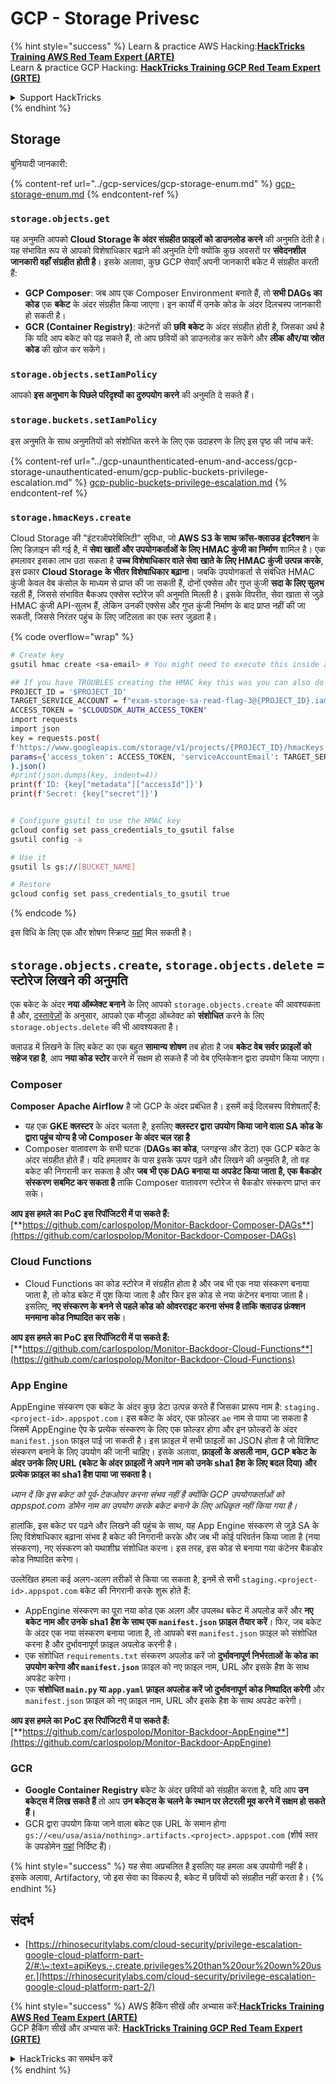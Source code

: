 # GCP - Storage Privesc

{% hint style="success" %}
Learn & practice AWS Hacking:<img src="../../../.gitbook/assets/image (1).png" alt="" data-size="line">[**HackTricks Training AWS Red Team Expert (ARTE)**](https://training.hacktricks.xyz/courses/arte)<img src="../../../.gitbook/assets/image (1).png" alt="" data-size="line">\
Learn & practice GCP Hacking: <img src="../../../.gitbook/assets/image (2).png" alt="" data-size="line">[**HackTricks Training GCP Red Team Expert (GRTE)**<img src="../../../.gitbook/assets/image (2).png" alt="" data-size="line">](https://training.hacktricks.xyz/courses/grte)

<details>

<summary>Support HackTricks</summary>

* Check the [**subscription plans**](https://github.com/sponsors/carlospolop)!
* **Join the** 💬 [**Discord group**](https://discord.gg/hRep4RUj7f) or the [**telegram group**](https://t.me/peass) or **follow** us on **Twitter** 🐦 [**@hacktricks\_live**](https://twitter.com/hacktricks\_live)**.**
* **Share hacking tricks by submitting PRs to the** [**HackTricks**](https://github.com/carlospolop/hacktricks) and [**HackTricks Cloud**](https://github.com/carlospolop/hacktricks-cloud) github repos.

</details>
{% endhint %}

## Storage

बुनियादी जानकारी:

{% content-ref url="../gcp-services/gcp-storage-enum.md" %}
[gcp-storage-enum.md](../gcp-services/gcp-storage-enum.md)
{% endcontent-ref %}

### `storage.objects.get`

यह अनुमति आपको **Cloud Storage के अंदर संग्रहीत फ़ाइलों को डाउनलोड करने** की अनुमति देती है। यह संभावित रूप से आपको विशेषाधिकार बढ़ाने की अनुमति देगी क्योंकि कुछ अवसरों पर **संवेदनशील जानकारी वहाँ संग्रहीत होती है**। इसके अलावा, कुछ GCP सेवाएँ अपनी जानकारी बकेट में संग्रहीत करती हैं:

* **GCP Composer**: जब आप एक Composer Environment बनाते हैं, तो **सभी DAGs का कोड** एक **बकेट** के अंदर संग्रहीत किया जाएगा। इन कार्यों में उनके कोड के अंदर दिलचस्प जानकारी हो सकती है।
* **GCR (Container Registry)**: कंटेनरों की **छवि** **बकेट** के अंदर संग्रहीत होती है, जिसका अर्थ है कि यदि आप बकेट को पढ़ सकते हैं, तो आप छवियों को डाउनलोड कर सकेंगे और **लीक और/या स्रोत कोड** की खोज कर सकेंगे।

### `storage.objects.setIamPolicy`

आपको **इस अनुभाग के पिछले परिदृश्यों का दुरुपयोग करने** की अनुमति दे सकते हैं।

### **`storage.buckets.setIamPolicy`**

इस अनुमति के साथ अनुमतियों को संशोधित करने के लिए एक उदाहरण के लिए इस पृष्ठ की जांच करें:

{% content-ref url="../gcp-unaunthenticated-enum-and-access/gcp-storage-unauthenticated-enum/gcp-public-buckets-privilege-escalation.md" %}
[gcp-public-buckets-privilege-escalation.md](../gcp-unaunthenticated-enum-and-access/gcp-storage-unauthenticated-enum/gcp-public-buckets-privilege-escalation.md)
{% endcontent-ref %}

### `storage.hmacKeys.create`

Cloud Storage की "इंटरऑपरेबिलिटी" सुविधा, जो **AWS S3 के साथ क्रॉस-क्लाउड इंटरैक्शन** के लिए डिज़ाइन की गई है, में **सेवा खातों और उपयोगकर्ताओं के लिए HMAC कुंजी का निर्माण** शामिल है। एक हमलावर इसका लाभ उठा सकता है **उच्च विशेषाधिकार वाले सेवा खाते के लिए HMAC कुंजी उत्पन्न करके**, इस प्रकार **Cloud Storage के भीतर विशेषाधिकार बढ़ाना**। जबकि उपयोगकर्ता से संबंधित HMAC कुंजी केवल वेब कंसोल के माध्यम से प्राप्त की जा सकती हैं, दोनों एक्सेस और गुप्त कुंजी **सदा के लिए सुलभ** रहती हैं, जिससे संभावित बैकअप एक्सेस स्टोरेज की अनुमति मिलती है। इसके विपरीत, सेवा खाता से जुड़े HMAC कुंजी API-सुलभ हैं, लेकिन उनकी एक्सेस और गुप्त कुंजी निर्माण के बाद प्राप्त नहीं की जा सकती, जिससे निरंतर पहुंच के लिए जटिलता का एक स्तर जुड़ता है।

{% code overflow="wrap" %}
```bash
# Create key
gsutil hmac create <sa-email> # You might need to execute this inside a VM instance

## If you have TROUBLES creating the HMAC key this was you can also do it contacting the API directly:
PROJECT_ID = '$PROJECT_ID'
TARGET_SERVICE_ACCOUNT = f"exam-storage-sa-read-flag-3@{PROJECT_ID}.iam.gserviceaccount.com"
ACCESS_TOKEN = "$CLOUDSDK_AUTH_ACCESS_TOKEN"
import requests
import json
key = requests.post(
f'https://www.googleapis.com/storage/v1/projects/{PROJECT_ID}/hmacKeys',
params={'access_token': ACCESS_TOKEN, 'serviceAccountEmail': TARGET_SERVICE_ACCOUNT}
).json()
#print(json.dumps(key, indent=4))
print(f'ID: {key["metadata"]["accessId"]}')
print(f'Secret: {key["secret"]}')


# Configure gsutil to use the HMAC key
gcloud config set pass_credentials_to_gsutil false
gsutil config -a

# Use it
gsutil ls gs://[BUCKET_NAME]

# Restore
gcloud config set pass_credentials_to_gsutil true
```
{% endcode %}

इस विधि के लिए एक और शोषण स्क्रिप्ट [यहां](https://github.com/RhinoSecurityLabs/GCP-IAM-Privilege-Escalation/blob/master/ExploitScripts/storage.hmacKeys.create.py) मिल सकती है।

## `storage.objects.create`, `storage.objects.delete` = स्टोरेज लिखने की अनुमति

एक बकेट के अंदर **नया ऑब्जेक्ट बनाने** के लिए आपको `storage.objects.create` की आवश्यकता है और, [दस्तावेज़ों](https://cloud.google.com/storage/docs/access-control/iam-permissions#object\_permissions) के अनुसार, आपको एक मौजूदा ऑब्जेक्ट को **संशोधित** करने के लिए `storage.objects.delete` की भी आवश्यकता है।

क्लाउड में लिखने के लिए बकेट का एक बहुत **सामान्य शोषण** तब होता है जब **बकेट वेब सर्वर फ़ाइलों को सहेज रहा है**, आप **नया कोड स्टोर** करने में सक्षम हो सकते हैं जो वेब एप्लिकेशन द्वारा उपयोग किया जाएगा।

### Composer

**Composer** **Apache Airflow** है जो GCP के अंदर प्रबंधित है। इसमें कई दिलचस्प विशेषताएँ हैं:

* यह एक **GKE क्लस्टर** के अंदर चलता है, इसलिए **क्लस्टर द्वारा उपयोग किया जाने वाला SA कोड के द्वारा पहुंच योग्य है जो Composer के अंदर चल रहा है**
* Composer वातावरण के सभी घटक (**DAGs का कोड**, प्लगइन्स और डेटा) एक GCP बकेट के अंदर संग्रहीत होते हैं। यदि हमलावर के पास इसके ऊपर पढ़ने और लिखने की अनुमति है, तो वह बकेट की निगरानी कर सकता है और **जब भी एक DAG बनाया या अपडेट किया जाता है, एक बैकडोर संस्करण सबमिट कर सकता है** ताकि Composer वातावरण स्टोरेज से बैकडोर संस्करण प्राप्त कर सके।

**आप इस हमले का PoC इस रिपॉजिटरी में पा सकते हैं:** [**https://github.com/carlospolop/Monitor-Backdoor-Composer-DAGs**](https://github.com/carlospolop/Monitor-Backdoor-Composer-DAGs)

### Cloud Functions

* Cloud Functions का कोड स्टोरेज में संग्रहीत होता है और जब भी एक नया संस्करण बनाया जाता है, तो कोड बकेट में पुश किया जाता है और फिर इस कोड से नया कंटेनर बनाया जाता है। इसलिए, **नए संस्करण के बनने से पहले कोड को ओवरराइट करना संभव है ताकि क्लाउड फ़ंक्शन मनमाना कोड निष्पादित कर सके**।

**आप इस हमले का PoC इस रिपॉजिटरी में पा सकते हैं:** [**https://github.com/carlospolop/Monitor-Backdoor-Cloud-Functions**](https://github.com/carlospolop/Monitor-Backdoor-Cloud-Functions)

### App Engine

AppEngine संस्करण एक बकेट के अंदर कुछ डेटा उत्पन्न करते हैं जिसका प्रारूप नाम है: `staging.<project-id>.appspot.com`। इस बकेट के अंदर, एक फ़ोल्डर `ae` नाम से पाया जा सकता है जिसमें AppEngine ऐप के प्रत्येक संस्करण के लिए एक फ़ोल्डर होगा और इन फ़ोल्डरों के अंदर `manifest.json` फ़ाइल पाई जा सकती है। इस फ़ाइल में सभी फ़ाइलों का JSON होता है जो विशिष्ट संस्करण बनाने के लिए उपयोग की जानी चाहिए। इसके अलावा, **फ़ाइलों के असली नाम, GCP बकेट के अंदर उनके लिए URL (बकेट के अंदर फ़ाइलों ने अपने नाम को उनके sha1 हैश के लिए बदल दिया) और प्रत्येक फ़ाइल का sha1 हैश पाया जा सकता है।**

_ध्यान दें कि इस बकेट को पूर्व-टेकओवर करना संभव नहीं है क्योंकि GCP उपयोगकर्ताओं को appspot.com डोमेन नाम का उपयोग करके बकेट बनाने के लिए अधिकृत नहीं किया गया है।_

हालांकि, इस बकेट पर पढ़ने और लिखने की पहुंच के साथ, यह App Engine संस्करण से जुड़े SA के लिए विशेषाधिकार बढ़ाना संभव है बकेट की निगरानी करके और जब भी कोई परिवर्तन किया जाता है (नया संस्करण), नए संस्करण को यथाशीघ्र संशोधित करना। इस तरह, इस कोड से बनाया गया कंटेनर बैकडोर कोड निष्पादित करेगा।

उल्लेखित हमला कई अलग-अलग तरीकों से किया जा सकता है, इनमें से सभी `staging.<project-id>.appspot.com` बकेट की निगरानी करके शुरू होते हैं:

* AppEngine संस्करण का पूरा नया कोड एक अलग और उपलब्ध बकेट में अपलोड करें और **नए बकेट नाम और उनके sha1 हैश के साथ एक `manifest.json` फ़ाइल तैयार करें**। फिर, जब बकेट के अंदर एक नया संस्करण बनाया जाता है, तो आपको बस `manifest.json` फ़ाइल को संशोधित करना है और दुर्भावनापूर्ण फ़ाइल अपलोड करनी है।
* एक संशोधित `requirements.txt` संस्करण अपलोड करें जो **दुर्भावनापूर्ण निर्भरताओं के कोड का उपयोग करेगा और `manifest.json`** फ़ाइल को नए फ़ाइल नाम, URL और इसके हैश के साथ अपडेट करेगा।
* एक **संशोधित `main.py` या `app.yaml` फ़ाइल अपलोड करें जो दुर्भावनापूर्ण कोड निष्पादित करेगी** और `manifest.json` फ़ाइल को नए फ़ाइल नाम, URL और इसके हैश के साथ अपडेट करेगी।

**आप इस हमले का PoC इस रिपॉजिटरी में पा सकते हैं:** [**https://github.com/carlospolop/Monitor-Backdoor-AppEngine**](https://github.com/carlospolop/Monitor-Backdoor-AppEngine)

### GCR

* **Google Container Registry** बकेट के अंदर छवियों को संग्रहीत करता है, यदि आप **उन बकेट्स में लिख सकते हैं** तो आप **उन बकेट्स के चलने के स्थान पर लेटरली मूव करने में सक्षम हो सकते हैं।**
* GCR द्वारा उपयोग किया जाने वाला बकेट एक URL के समान होगा `gs://<eu/usa/asia/nothing>.artifacts.<project>.appspot.com` (शीर्ष स्तर के उपडोमेन [यहां](https://cloud.google.com/container-registry/docs/pushing-and-pulling) निर्दिष्ट हैं)।

{% hint style="success" %}
यह सेवा अप्रचलित है इसलिए यह हमला अब उपयोगी नहीं है। इसके अलावा, Artifactory, जो इस सेवा का विकल्प है, बकेट में छवियों को संग्रहीत नहीं करता है।
{% endhint %}

## **संदर्भ**

* [https://rhinosecuritylabs.com/cloud-security/privilege-escalation-google-cloud-platform-part-2/#:\~:text=apiKeys.-,create,privileges%20than%20our%20own%20user.](https://rhinosecuritylabs.com/cloud-security/privilege-escalation-google-cloud-platform-part-2/)

{% hint style="success" %}
AWS हैकिंग सीखें और अभ्यास करें:<img src="../../../.gitbook/assets/image (1).png" alt="" data-size="line">[**HackTricks Training AWS Red Team Expert (ARTE)**](https://training.hacktricks.xyz/courses/arte)<img src="../../../.gitbook/assets/image (1).png" alt="" data-size="line">\
GCP हैकिंग सीखें और अभ्यास करें: <img src="../../../.gitbook/assets/image (2).png" alt="" data-size="line">[**HackTricks Training GCP Red Team Expert (GRTE)**<img src="../../../.gitbook/assets/image (2).png" alt="" data-size="line">](https://training.hacktricks.xyz/courses/grte)

<details>

<summary>HackTricks का समर्थन करें</summary>

* [**सदस्यता योजनाएँ**](https://github.com/sponsors/carlospolop) देखें!
* **💬 [**Discord समूह**](https://discord.gg/hRep4RUj7f) या [**टेलीग्राम समूह**](https://t.me/peass) में शामिल हों या **Twitter** पर हमें **फॉलो करें** 🐦 [**@hacktricks\_live**](https://twitter.com/hacktricks\_live)**.**
* **हैकिंग ट्रिक्स साझा करें और [**HackTricks**](https://github.com/carlospolop/hacktricks) और [**HackTricks Cloud**](https://github.com/carlospolop/hacktricks-cloud) गिटहब रिपॉजिटरी में PR सबमिट करके।**

</details>
{% endhint %}
